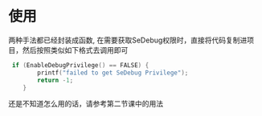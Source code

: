 # 使用
两种手法都已经封装成函数, 在需要获取SeDebug权限时，直接将代码复制进项目，然后按照类似如下格式去调用即可

```c++
 if (EnableDebugPrivilege() == FALSE) {
        printf("failed to get SeDebug Privilege");
        return -1;
    }
```

还是不知道怎么用的话，请参考第二节课中的用法